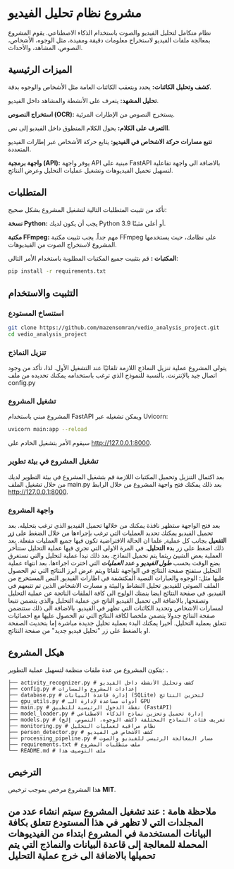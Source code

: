 # مشروع نظام تحليل الفيديو
نظام متكامل لتحليل الفيديو والصوت باستخدام الذكاء الاصطناعي. يقوم المشروع بمعالجة ملفات الفيديو لاستخراج معلومات دقيقة ومفيدة، مثل الوجوه، الأشخاص، النصوص، المشاهد، والأحداث.
## الميزات الرئيسية
**كشف وتحليل الكائنات:** يحدد ويتعقب الكائنات العامة مثل الأشخاص والوجوه بدقة.

**تحليل المشهد:** يتعرف على الأنشطة والمشاهد داخل الفيديو.

**استخراج النصوص (OCR):** يستخرج النصوص من الإطارات المرئية.

**االتعرف على الكلام:** يحول الكلام المنطوق داخل الفيديو إلى نص.

**تتبع مسارات حركة الاشخاص في الفيديو:** يتابع حركة الأشخاص عبر إطارات الفيديو المتعددة.

**واجهة برمجية (API):** يوفر واجهة API مبنية على FastAPI بالاضافة الى واجهة تفاعلية لتسهيل تحميل الفيديوهات وتشغيل عمليات التحليل وعرض النتائج.

## المتطلبات

تأكد من تثبيت المتطلبات التالية لتشغيل المشروع بشكل صحيح:

**نسخة Python:** يجب أن يكون لديك Python 3.9 أو أعلى مثبتًا.

**مكتبة FFmpeg:** مهم جداً. يجب تثبيت مكتبة FFmpeg على نظامك، حيث يستخدمها المشروع لاستخراج الصوت من الفيديوهات.

**المكتبات :** قم بتثبيت جميع المكتبات المطلوبة باستخدام الأمر التالي:

```bash
pip install -r requirements.txt
```

## التثبيت والاستخدام
### استنساخ المستودع 
```bash
git clone https://github.com/mazensomran/vedio_analysis_project.git
cd vedio_analysis_project
```
### تنزيل النماذج
يتولى المشروع عملية تنزيل النماذج اللازمة تلقائيًا عند التشغيل الأول. لذا، تأكد من وجود اتصال جيد بالإنترنت. بالنسبة للنموذج الذي ترغب باستخدامه يمكنك تحديده من ملف config.py

### تشغيل المشروع
المشروع مبني باستخدام FastAPI ويمكن تشغيله عبر Uvicorn:
```bash
uvicorn main:app --reload
```
سيقوم الأمر بتشغيل الخادم على http://127.0.0.1:8000.
### تشغيل المشروع في بيئة تطوير
بعد اكتمال التنزيل وتحميل المكتبات اللازمة قم بتشغيل المشروع في بيئة التطوير لديك من خلال تشغيل الملف main.py بعد ذلك يمكنك فتح واجهة المشروع من خلال الرابط http://127.0.0.1:8000.

### واجهة المشروع
بعد فتح الواجهة ستظهر نافذة يمكنك من خلالها تحميل الفيديو الذي ترغب بتحليله. 
بعد تحميل الفيديو يمكنك تحديد العمليات التي ترغب بإجراءها من خلال الضغط على **زر التفعيل** بجانب كل عملية, علما ان الحالة الافتراضية تكون فيها جميع العمليات مفعلة. 
بعد ذلك  اضغط على زر ب**دء التحليل**. في المرة الاولى التي تجري فيها عملية التحليل ستتأخر العملية بعض الشيئ ريثما يتم تحميل النماذج.
بعد ذلك تبدأ عملية لتحليل والتي تستغرق بضع الوقت بحسب _**طول الفيديو**_ و _**عدد العمليات**_ التي اخترت اجراءها.
بعد انتهاء عملية التحليل ستفتح صفحة النتائج في الواجهة تلقائا ويتم عرض ابرز النتائج التي تم الحصول عليها مثل:
الوجوه والعبارات النصية المكتشفة في اطارات الفيديو, النص المستخرج من الملف الصوتي للفيديو, تحليل النشاط والبيئة و مسارت الاشخاص الذين تم تتبعهم في الفيديو.
في صفحة النتائج ايضا ينمنك الولوج الى كافة الملفات الناتجة عن عملية التحليل وتصفحها, بالاضافة الى تحميل الفيديو الناتج عن عملية التحليل والذي يتضمن تتبعا لمسارات الاشخاص وتحديد الكائنات التي تظهر في الفيديو. 
بالاضافة الى ذلك ستتضمن صفحة النتائج جدولا يتضمن ملخصا لكافة النتائج التي تم الحصول عليها مع احصائيات تتعلق بعملية التحليل.
أخيرا يمكنك البدء بعملية تحليل جديدة مباشرة إما بتحديث الصفحة او بالضغط على زر "تحليل فيديو جديد" من صفحة النتائج.
## هيكل المشروع
يتكون المشروع من عدة ملفات منظمة لتسهيل عملية التطوير:
.
```
├── activity_recognizer.py # كشف وتحليل الأنشطة داخل الفيديو
├── config.py # إعدادات المشروع والمسارات
├── database.py # إدارة قاعدة البيانات (SQLite) لتخزين النتائج
├── gpu_utils.py # أدوات مساعدة لإدارة الـ GPU
├── main.py # نقطة الدخول الرئيسية للتطبيق (FastAPI)
├── model_loader.py # إدارة تحميل وتخزين نماذج الذكاء الاصطناعي
├── models.py # تعريف فئات النماذج المختلفة (كشف الوجوه، النصوص، إلخ)
├── monitoring.py # نظام مراقبة لعمليات التحليل
├── person_detector.py # كشف الأشخاص في الفيديو
├── processing_pipeline.py # مسار المعالجة الرئيسي للفيديو والصوت
├── requirements.txt # ملف متطلبات المشروع
└── README.md # ملف التوصيف هذا
```
## الترخيص
هذا المشروع مرخص بموجب ترخيص **MIT**.

## ملاحظة هامة : عند تشغيل المشروع سيتم انشاء عدد من المجلدات التي لا تظهر في هذا المستودع تتعلق بكافة البيانات المستخدمة في المشروع ابتداء من الفيديوهات المحملة للمعالجة إلى قاعدة البيانات والنماذج التي يتم تحميلها بالاضافة الى خرج عملية التحليل
